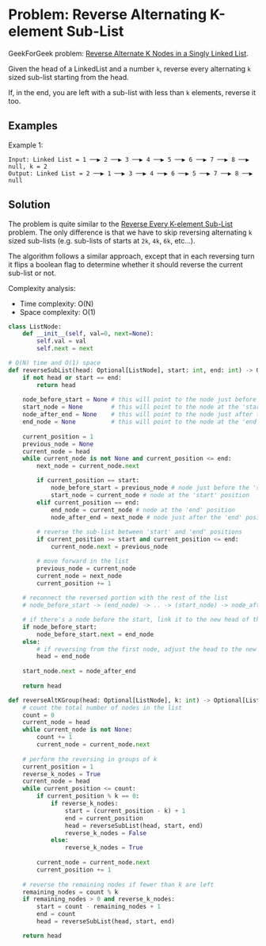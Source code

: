 # Problem: Reverse Alternating K-element Sub-List

GeekForGeek problem: [Reverse Alternate K Nodes in a Singly Linked List](https://www.geeksforgeeks.org/reverse-alternate-k-nodes-in-a-singly-linked-list/).

Given the head of a LinkedList and a number `k`, reverse every alternating `k` sized sub-list starting from the head.

If, in the end, you are left with a sub-list with less than `k` elements, reverse it too.

## Examples

Example 1:

```plaintext
Input: Linked List = 1 ──▶ 2 ──▶ 3 ──▶ 4 ──▶ 5 ──▶ 6 ──▶ 7 ──▶ 8 ──▶ null, k = 2
Output: Linked List = 2 ──▶ 1 ──▶ 3 ──▶ 4 ──▶ 6 ──▶ 5 ──▶ 7 ──▶ 8 ──▶ null
```

## Solution

The problem is quite similar to the [Reverse Every K-element Sub-List](./04-reverse-alternating-k-element-sub-list.md) problem. The only difference is that we have to skip reversing alternating `k` sized sub-lists (e.g. sub-lists of starts at `2k`, `4k`, `6k`, etc...).

The algorithm follows a similar approach, except that in each reversing turn it flips a boolean flag to determine whether it should reverse the current sub-list or not.

Complexity analysis:

- Time complexity: O(N)
- Space complexity: O(1)

```python
class ListNode:
    def __init__(self, val=0, next=None):
        self.val = val
        self.next = next

# O(N) time and O(1) space
def reverseSubList(head: Optional[ListNode], start: int, end: int) -> Optional[ListNode]:
    if not head or start == end:
        return head
    
    node_before_start = None # this will point to the node just before the 'start' position
    start_node = None        # this will point to the node at the 'start' position
    node_after_end = None    # this will point to the node just after the 'end' position
    end_node = None          # this will point to the node at the 'end' position
    
    current_position = 1
    previous_node = None
    current_node = head
    while current_node is not None and current_position <= end:
        next_node = current_node.next

        if current_position == start:
            node_before_start = previous_node # node just before the 'start' position
            start_node = current_node # node at the 'start' position
        elif current_position == end:
            end_node = current_node # node at the 'end' position
            node_after_end = next_node # node just after the 'end' position
        
        # reverse the sub-list between 'start' and 'end' positions
        if current_position >= start and current_position <= end:
            current_node.next = previous_node

        # move forward in the list
        previous_node = current_node
        current_node = next_node
        current_position += 1
        
    # reconnect the reversed portion with the rest of the list
    # node_before_start -> (end_node) -> .. -> (start_node) -> node_after_end

    # if there's a node before the start, link it to the new head of the reversed sub-list
    if node_before_start:
        node_before_start.next = end_node
    else:
        # if reversing from the first node, adjust the head to the new start
        head = end_node
     
    start_node.next = node_after_end
    
    return head

def reverseAltKGroup(head: Optional[ListNode], k: int) -> Optional[ListNode]:
    # count the total number of nodes in the list
    count = 0
    current_node = head
    while current_node is not None:
        count += 1
        current_node = current_node.next
    
    # perform the reversing in groups of k
    current_position = 1
    reverse_k_nodes = True
    current_node = head
    while current_position <= count:
        if current_position % k == 0:
            if reverse_k_nodes:
                start = (current_position - k) + 1
                end = current_position
                head = reverseSubList(head, start, end)
                reverse_k_nodes = False
            else:
                reverse_k_nodes = True
        
        current_node = current_node.next
        current_position += 1
    
    # reverse the remaining nodes if fewer than k are left
    remaining_nodes = count % k
    if remaining_nodes > 0 and reverse_k_nodes:
        start = count - remaining_nodes + 1
        end = count
        head = reverseSubList(head, start, end)

    return head
```
